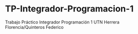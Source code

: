 # TP-Integrador-Programacion-1
Trabajo Práctico Integrador Programación 1 UTN Herrera Florencia/Quinteros Federico
